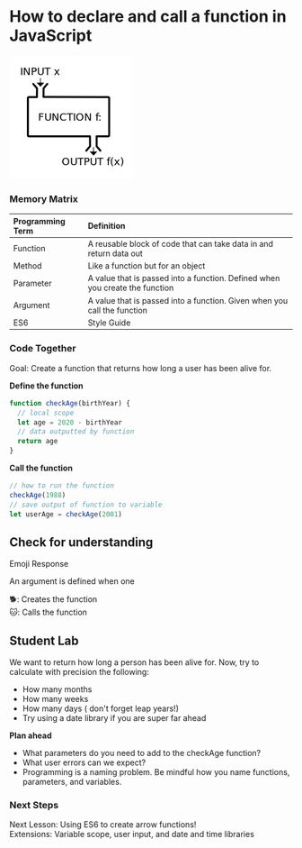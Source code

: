 # How to declare and call a function in JavaScript
![function](function.png)

### Memory Matrix


| Programming Term | Definition |
|:-----------------|:------------|
| Function| A reusable block of code that can take data in and return data out|
| Method | Like a function but for an object|
| Parameter| A value that is passed into a function. Defined when you create the function|
| Argument|  A value that is passed into a function. Given when you call the function|
| ES6 | Style Guide|


### Code Together

Goal: Create a function that returns how long a user has been alive for.


**Define the function**
```js
function checkAge(birthYear) {
  // local scope
  let age = 2020 - birthYear
  // data outputted by function
  return age
}

```

**Call the function**
```js
// how to run the function
checkAge(1988)
// save output of function to variable
let userAge = checkAge(2001)
```


## Check for understanding
Emoji Response<br>

An argument is defined when one

🐕: Creates the function<br>
🐱: Calls the function

## Student Lab
We want to return how long a person has been alive for. Now, try to calculate with precision the following:

- How many months
- How many weeks
- How many days ( don't forget leap years!)
- Try using a date library if you are super far ahead

**Plan ahead**
- What parameters do you need to add to the checkAge function?
- What user errors can we expect?
- Programming is a naming problem. Be mindful how you name functions, parameters, and variables.




### Next Steps
Next Lesson: Using ES6 to create arrow functions!<br>
Extensions: Variable scope, user input, and date and time libraries
